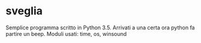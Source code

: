 # sveglia
Semplice programma scritto in Python 3.5. Arrivati a una certa ora python fa partire un beep. Moduli usati: time, os, winsound
